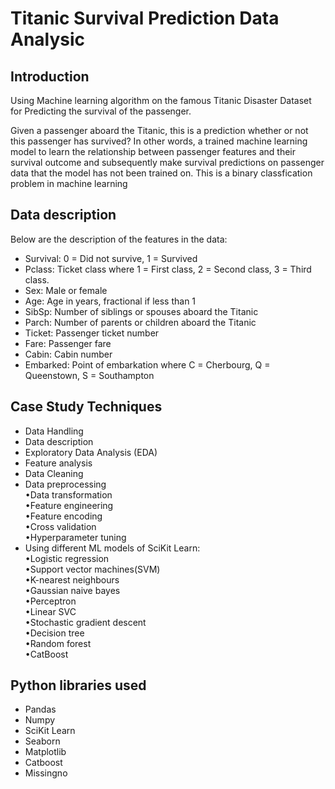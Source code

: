 # Titanic Survival Prediction Data Analysic 

## Introduction
Using Machine learning algorithm on the famous Titanic Disaster Dataset for Predicting the survival of the passenger.

Given a passenger aboard the Titanic, this is a prediction whether or not this passenger has survived? In other words, a trained machine learning model to learn the relationship between passenger features and their survival outcome and subsequently make survival predictions on passenger data that the model has not been trained on. This is a binary classfication problem in machine learning

## Data description
Below are the description of the features in the data:
- Survival: 0 = Did not survive, 1 = Survived
- Pclass: Ticket class where 1 = First class, 2 = Second class, 3 = Third class.
- Sex: Male or female
- Age: Age in years, fractional if less than 1
- SibSp: Number of siblings or spouses aboard the Titanic
- Parch: Number of parents or children aboard the Titanic
- Ticket: Passenger ticket number
- Fare: Passenger fare
- Cabin: Cabin number
- Embarked: Point of embarkation where C = Cherbourg, Q = Queenstown, S = Southampton


## Case Study Techniques
- Data Handling             
- Data description        
- Exploratory Data Analysis (EDA)        
- Feature analysis        
- Data Cleaning        
- Data preprocessing        
       •Data transformation        
       •Feature engineering        
       •Feature encoding        
       •Cross validation        
       •Hyperparameter tuning        
- Using different ML models of SciKit Learn:        
       •Logistic regression        
       •Support vector machines(SVM)        
       •K-nearest neighbours        
       •Gaussian naive bayes                
       •Perceptron        
       •Linear SVC        
       •Stochastic gradient descent        
       •Decision tree        
       •Random forest        
       •CatBoost
       
       
## Python libraries used        
- Pandas        
- Numpy
- SciKit Learn
- Seaborn
- Matplotlib
- Catboost
- Missingno
